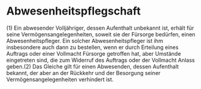 # Abwesenheitspflegschaft

(1) Ein abwesender Volljähriger, dessen Aufenthalt unbekannt ist, erhält für seine Vermögensangelegenheiten, soweit sie der Fürsorge bedürfen, einen Abwesenheitspfleger. Ein solcher Abwesenheitspfleger ist ihm insbesondere auch dann zu bestellen, wenn er durch Erteilung eines Auftrags oder einer Vollmacht Fürsorge getroffen hat, aber Umstände eingetreten sind, die zum Widerruf des Auftrags oder der Vollmacht Anlass geben.(2) Das Gleiche gilt für einen Abwesenden, dessen Aufenthalt bekannt, der aber an der Rückkehr und der Besorgung seiner Vermögensangelegenheiten verhindert ist. 

